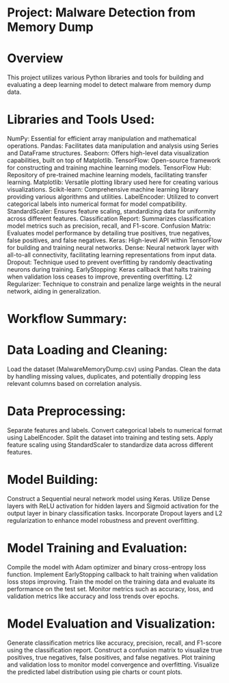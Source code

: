 # Project: Malware Detection from Memory Dump
# Overview
This project utilizes various Python libraries and tools for building and evaluating a deep learning model to detect malware from memory dump data.

# Libraries and Tools Used:
NumPy: Essential for efficient array manipulation and mathematical operations.
Pandas: Facilitates data manipulation and analysis using Series and DataFrame structures.
Seaborn: Offers high-level data visualization capabilities, built on top of Matplotlib.
TensorFlow: Open-source framework for constructing and training machine learning models.
TensorFlow Hub: Repository of pre-trained machine learning models, facilitating transfer learning.
Matplotlib: Versatile plotting library used here for creating various visualizations.
Scikit-learn: Comprehensive machine learning library providing various algorithms and utilities.
LabelEncoder: Utilized to convert categorical labels into numerical format for model compatibility.
StandardScaler: Ensures feature scaling, standardizing data for uniformity across different features.
Classification Report: Summarizes classification model metrics such as precision, recall, and F1-score.
Confusion Matrix: Evaluates model performance by detailing true positives, true negatives, false positives, and false negatives.
Keras: High-level API within TensorFlow for building and training neural networks.
Dense: Neural network layer with all-to-all connectivity, facilitating learning representations from input data.
Dropout: Technique used to prevent overfitting by randomly deactivating neurons during training.
EarlyStopping: Keras callback that halts training when validation loss ceases to improve, preventing overfitting.
L2 Regularizer: Technique to constrain and penalize large weights in the neural network, aiding in generalization.

# Workflow Summary:

# Data Loading and Cleaning:

Load the dataset (MalwareMemoryDump.csv) using Pandas.
Clean the data by handling missing values, duplicates, and potentially dropping less relevant columns based on correlation analysis.

# Data Preprocessing:

Separate features and labels.
Convert categorical labels to numerical format using LabelEncoder.
Split the dataset into training and testing sets.
Apply feature scaling using StandardScaler to standardize data across different features.

# Model Building:

Construct a Sequential neural network model using Keras.
Utilize Dense layers with ReLU activation for hidden layers and Sigmoid activation for the output layer in binary classification tasks.
Incorporate Dropout layers and L2 regularization to enhance model robustness and prevent overfitting.

# Model Training and Evaluation:

Compile the model with Adam optimizer and binary cross-entropy loss function.
Implement EarlyStopping callback to halt training when validation loss stops improving.
Train the model on the training data and evaluate its performance on the test set.
Monitor metrics such as accuracy, loss, and validation metrics like accuracy and loss trends over epochs.

# Model Evaluation and Visualization:

Generate classification metrics like accuracy, precision, recall, and F1-score using the classification report.
Construct a confusion matrix to visualize true positives, true negatives, false positives, and false negatives.
Plot training and validation loss to monitor model convergence and overfitting.
Visualize the predicted label distribution using pie charts or count plots.
